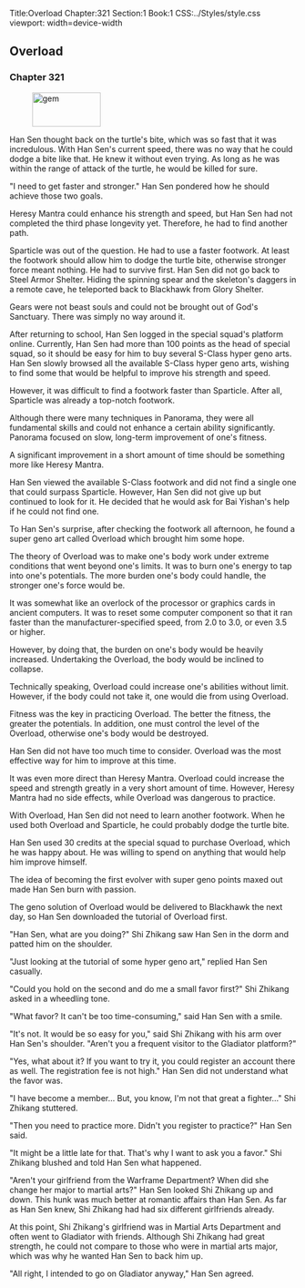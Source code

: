 Title:Overload 
Chapter:321 
Section:1 
Book:1 
CSS:../Styles/style.css 
viewport: width=device-width
  
## Overload
### Chapter 321
  
<figure>
	<img src="../Images/gem.gif" alt="gem" id="gem" width="120" height="60" />
</figure>
  

  
Han Sen thought back on the turtle's bite, which was so fast that it was incredulous. With Han Sen's current speed, there was no way that he could dodge a bite like that. He knew it without even trying. As long as he was within the range of attack of the turtle, he would be killed for sure.

"I need to get faster and stronger." Han Sen pondered how he should achieve those two goals.

Heresy Mantra could enhance his strength and speed, but Han Sen had not completed the third phase longevity yet. Therefore, he had to find another path.

Sparticle was out of the question. He had to use a faster footwork. At least the footwork should allow him to dodge the turtle bite, otherwise stronger force meant nothing. He had to survive first. Han Sen did not go back to Steel Armor Shelter. Hiding the spinning spear and the skeleton's daggers in a remote cave, he teleported back to Blackhawk from Glory Shelter.

Gears were not beast souls and could not be brought out of God's Sanctuary. There was simply no way around it.

After returning to school, Han Sen logged in the special squad's platform online. Currently, Han Sen had more than 100 points as the head of special squad, so it should be easy for him to buy several S-Class hyper geno arts. Han Sen slowly browsed all the available S-Class hyper geno arts, wishing to find some that would be helpful to improve his strength and speed.

However, it was difficult to find a footwork faster than Sparticle. After all, Sparticle was already a top-notch footwork.

Although there were many techniques in Panorama, they were all fundamental skills and could not enhance a certain ability significantly. Panorama focused on slow, long-term improvement of one's fitness.

A significant improvement in a short amount of time should be something more like Heresy Mantra.

Han Sen viewed the available S-Class footwork and did not find a single one that could surpass Sparticle. However, Han Sen did not give up but continued to look for it. He decided that he would ask for Bai Yishan's help if he could not find one.

To Han Sen's surprise, after checking the footwork all afternoon, he found a super geno art called Overload which brought him some hope.

The theory of Overload was to make one's body work under extreme conditions that went beyond one's limits. It was to burn one's energy to tap into one's potentials. The more burden one's body could handle, the stronger one's force would be.

It was somewhat like an overlock of the processor or graphics cards in ancient computers. It was to reset some computer component so that it ran faster than the manufacturer-specified speed, from 2.0 to 3.0, or even 3.5 or higher.

However, by doing that, the burden on one's body would be heavily increased. Undertaking the Overload, the body would be inclined to collapse.

Technically speaking, Overload could increase one's abilities without limit. However, if the body could not take it, one would die from using Overload.

Fitness was the key in practicing Overload. The better the fitness, the greater the potentials. In addition, one must control the level of the Overload, otherwise one's body would be destroyed.

Han Sen did not have too much time to consider. Overload was the most effective way for him to improve at this time.

It was even more direct than Heresy Mantra. Overload could increase the speed and strength greatly in a very short amount of time. However, Heresy Mantra had no side effects, while Overload was dangerous to practice.

With Overload, Han Sen did not need to learn another footwork. When he used both Overload and Sparticle, he could probably dodge the turtle bite.

Han Sen used 30 credits at the special squad to purchase Overload, which he was happy about. He was willing to spend on anything that would help him improve himself.

The idea of becoming the first evolver with super geno points maxed out made Han Sen burn with passion.

The geno solution of Overload would be delivered to Blackhawk the next day, so Han Sen downloaded the tutorial of Overload first.

"Han Sen, what are you doing?" Shi Zhikang saw Han Sen in the dorm and patted him on the shoulder.

"Just looking at the tutorial of some hyper geno art," replied Han Sen casually.

"Could you hold on the second and do me a small favor first?" Shi Zhikang asked in a wheedling tone.

"What favor? It can't be too time-consuming," said Han Sen with a smile.

"It's not. It would be so easy for you," said Shi Zhikang with his arm over Han Sen's shoulder. "Aren't you a frequent visitor to the Gladiator platform?"

"Yes, what about it? If you want to try it, you could register an account there as well. The registration fee is not high." Han Sen did not understand what the favor was.

"I have become a member… But, you know, I'm not that great a fighter…" Shi Zhikang stuttered.

"Then you need to practice more. Didn't you register to practice?" Han Sen said.

"It might be a little late for that. That's why I want to ask you a favor." Shi Zhikang blushed and told Han Sen what happened.

"Aren't your girlfriend from the Warframe Department? When did she change her major to martial arts?" Han Sen looked Shi Zhikang up and down. This hunk was much better at romantic affairs than Han Sen. As far as Han Sen knew, Shi Zhikang had had six different girlfriends already.

At this point, Shi Zhikang's girlfriend was in Martial Arts Department and often went to Gladiator with friends. Although Shi Zhikang had great strength, he could not compare to those who were in martial arts major, which was why he wanted Han Sen to back him up.

"All right, I intended to go on Gladiator anyway," Han Sen agreed.